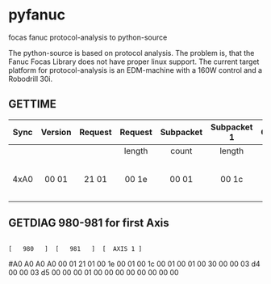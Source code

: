 # pyfanuc
focas fanuc protocol-analysis to python-source

The python-source is based on protocol analysis.
The problem is, that the Fanuc Focas Library does not have proper linux support.
The current target platform for protocol-analysis is an EDM-machine with a 160W control and a Robodrill 30i.

## GETTIME                                                                                 
| Sync | Version | Request | Request | Subpacket | Subpacket 1 | CNC1/PMC2 | Func | int32 | int32 | int32 | int32 | int32 |
|:----:|:-------:|:-------:|:-------:|:---------:|:-----------:|:---------:|:----:|:-----:|:-----:|:-----:|:-----:|:-----:|
|      |         |         | length  | count      | length |   |   | TIME1/DATE0 | | | | |
|4xA0|00 01|21 01|00 1e|00 01|00 1c|00 01|00 01 00 45|00 00 00 01|00 00 00 00|00 00 00 00|00 00 00 00|00 00 00 00|

## GETDIAG 980-981 for first Axis
                                                                                   [   980   ]  [   981   ]  [  AXIS 1 ]
#A0 A0 A0 A0   00 01     21 01     00 1e      00 01      00 1c      00 01   00 01  00 30  00 00 03 d4  00 00 03 d5  00 00 00 01  00 00 00 00  00 00 00 00
